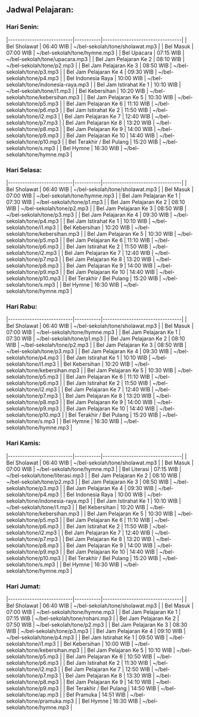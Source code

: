 ## Jadwal Pelajaran:

### Hari Senin:

|---------------------------|-----------|---------------------------------|
| Bel Sholawat              | 06:40 WIB | ~/bel-sekolah/tone/sholawat.mp3 |
| Bel Masuk                 | 07:00 WIB | ~/bel-sekolah/tone/hymne.mp3 |
| Bel Upacara               | 07:15 WIB | ~/bel-sekolah/tone/upacara.mp3 |
| Bel Jam Pelajaran Ke 2    | 08:10 WIB | ~/bel-sekolah/tone/p2.mp3 |
| Bel Jam Pelajaran Ke 3    | 08:50 WIB | ~/bel-sekolah/tone/p3.mp3 |
| Bel Jam Pelajaran Ke 4    | 09:30 WIB | ~/bel-sekolah/tone/p4.mp3 |
| Bel Indonesia Raya        | 10:00 WIB | ~/bel-sekolah/tone/indonesia-raya.mp3 |
| Bel Jam Istirahat Ke 1    | 10:10 WIB | ~/bel-sekolah/tone/i1.mp3 |
| Bel Kebersihan            | 10:20 WIB | ~/bel-sekolah/tone/kebersihan.mp3 |
| Bel Jam Pelajaran Ke 5    | 10:30 WIB | ~/bel-sekolah/tone/p5.mp3 |
| Bel Jam Pelajaran Ke 6    | 11:10 WIB | ~/bel-sekolah/tone/p6.mp3 |
| Bel Jam Istirahat Ke 2    | 11:50 WIB | ~/bel-sekolah/tone/i2.mp3 |
| Bel Jam Pelajaran Ke 7    | 12:40 WIB | ~/bel-sekolah/tone/p7.mp3 |
| Bel Jam Pelajaran Ke 8    | 13:20 WIB | ~/bel-sekolah/tone/p8.mp3 |
| Bel Jam Pelajaran Ke 9    | 14:00 WIB | ~/bel-sekolah/tone/p9.mp3 |
| Bel Jam Pelajaran Ke 10   | 14:40 WIB | ~/bel-sekolah/tone/p10.mp3 |
| Bel Terakhir / Bel Pulang | 15:20 WIB | ~/bel-sekolah/tone/s.mp3 |
| Bel Hymne                 | 16:30 WIB | ~/bel-sekolah/tone/hymne.mp3 |

### Hari Selasa:

|---------------------------|-----------|---------------------------------|
| Bel Sholawat              | 06:40 WIB | ~/bel-sekolah/tone/sholawat.mp3 |
| Bel Masuk                 | 07:00 WIB | ~/bel-sekolah/tone/hymne.mp3 |
| Bel Jam Pelajaran Ke 1    | 07:30 WIB | ~/bel-sekolah/tone/p1.mp3 |
| Bel Jam Pelajaran Ke 2    | 08:10 WIB | ~/bel-sekolah/tone/p2.mp3 |
| Bel Jam Pelajaran Ke 3    | 08:50 WIB | ~/bel-sekolah/tone/p3.mp3 |
| Bel Jam Pelajaran Ke 4    | 09:30 WIB | ~/bel-sekolah/tone/p4.mp3 |
| Bel Jam Istirahat Ke 1    | 10:10 WIB | ~/bel-sekolah/tone/i1.mp3 |
| Bel Kebersihan            | 10:20 WIB | ~/bel-sekolah/tone/kebersihan.mp3 |
| Bel Jam Pelajaran Ke 5    | 10:30 WIB | ~/bel-sekolah/tone/p5.mp3 |
| Bel Jam Pelajaran Ke 6    | 11:10 WIB | ~/bel-sekolah/tone/p6.mp3 |
| Bel Jam Istirahat Ke 2    | 11:50 WIB | ~/bel-sekolah/tone/i2.mp3 |
| Bel Jam Pelajaran Ke 7    | 12:40 WIB | ~/bel-sekolah/tone/p7.mp3 |
| Bel Jam Pelajaran Ke 8    | 13:20 WIB | ~/bel-sekolah/tone/p8.mp3 |
| Bel Jam Pelajaran Ke 9    | 14:00 WIB | ~/bel-sekolah/tone/p9.mp3 |
| Bel Jam Pelajaran Ke 10   | 14:40 WIB | ~/bel-sekolah/tone/p10.mp3 |
| Bel Terakhir / Bel Pulang | 15:20 WIB | ~/bel-sekolah/tone/s.mp3 |
| Bel Hymne                 | 16:30 WIB | ~/bel-sekolah/tone/hymne.mp3 |

### Hari Rabu:

|---------------------------|-----------|---------------------------------|
| Bel Sholawat              | 06:40 WIB | ~/bel-sekolah/tone/sholawat.mp3 |
| Bel Masuk                 | 07:00 WIB | ~/bel-sekolah/tone/hymne.mp3 |
| Bel Jam Pelajaran Ke 1    | 07:30 WIB | ~/bel-sekolah/tone/p1.mp3 |
| Bel Jam Pelajaran Ke 2    | 08:10 WIB | ~/bel-sekolah/tone/p2.mp3 |
| Bel Jam Pelajaran Ke 3    | 08:50 WIB | ~/bel-sekolah/tone/p3.mp3 |
| Bel Jam Pelajaran Ke 4    | 09:30 WIB | ~/bel-sekolah/tone/p4.mp3 |
| Bel Jam Istirahat Ke 1    | 10:10 WIB | ~/bel-sekolah/tone/i1.mp3 |
| Bel Kebersihan            | 10:20 WIB | ~/bel-sekolah/tone/kebersihan.mp3 |
| Bel Jam Pelajaran Ke 5    | 10:30 WIB | ~/bel-sekolah/tone/p5.mp3 |
| Bel Jam Pelajaran Ke 6    | 11:10 WIB | ~/bel-sekolah/tone/p6.mp3 |
| Bel Jam Istirahat Ke 2    | 11:50 WIB | ~/bel-sekolah/tone/i2.mp3 |
| Bel Jam Pelajaran Ke 7    | 12:40 WIB | ~/bel-sekolah/tone/p7.mp3 |
| Bel Jam Pelajaran Ke 8    | 13:20 WIB | ~/bel-sekolah/tone/p8.mp3 |
| Bel Jam Pelajaran Ke 9    | 14:00 WIB | ~/bel-sekolah/tone/p9.mp3 |
| Bel Jam Pelajaran Ke 10   | 14:40 WIB | ~/bel-sekolah/tone/p10.mp3 |
| Bel Terakhir / Bel Pulang | 15:20 WIB | ~/bel-sekolah/tone/s.mp3 |
| Bel Hymne                 | 16:30 WIB | ~/bel-sekolah/tone/hymne.mp3 |

### Hari Kamis:

|---------------------------|-----------|---------------------------------|
| Bel Sholawat              | 06:40 WIB | ~/bel-sekolah/tone/sholawat.mp3 |
| Bel Masuk                 | 07:00 WIB | ~/bel-sekolah/tone/hymne.mp3 |
| Bel Literasi              | 07:15 WIB | ~/bel-sekolah/tone/literasi.mp3 |
| Bel Jam Pelajaran Ke 2    | 08:10 WIB | ~/bel-sekolah/tone/p2.mp3 |
| Bel Jam Pelajaran Ke 3    | 08:50 WIB | ~/bel-sekolah/tone/p3.mp3 |
| Bel Jam Pelajaran Ke 4    | 09:30 WIB | ~/bel-sekolah/tone/p4.mp3 |
| Bel Indonesia Raya        | 10:00 WIB | ~/bel-sekolah/tone/indonesia-raya.mp3 |
| Bel Jam Istirahat Ke 1    | 10:10 WIB | ~/bel-sekolah/tone/i1.mp3 |
| Bel Kebersihan            | 10:20 WIB | ~/bel-sekolah/tone/kebersihan.mp3 |
| Bel Jam Pelajaran Ke 5    | 10:30 WIB | ~/bel-sekolah/tone/p5.mp3 |
| Bel Jam Pelajaran Ke 6    | 11:10 WIB | ~/bel-sekolah/tone/p6.mp3 |
| Bel Jam Istirahat Ke 2    | 11:50 WIB | ~/bel-sekolah/tone/i2.mp3 |
| Bel Jam Pelajaran Ke 7    | 12:40 WIB | ~/bel-sekolah/tone/p7.mp3 |
| Bel Jam Pelajaran Ke 8    | 13:20 WIB | ~/bel-sekolah/tone/p8.mp3 |
| Bel Jam Pelajaran Ke 9    | 14:00 WIB | ~/bel-sekolah/tone/p9.mp3 |
| Bel Jam Pelajaran Ke 10   | 14:40 WIB | ~/bel-sekolah/tone/p10.mp3 |
| Bel Terakhir / Bel Pulang | 15:20 WIB | ~/bel-sekolah/tone/s.mp3 |
| Bel Hymne                 | 16:30 WIB | ~/bel-sekolah/tone/hymne.mp3 |

### Hari Jumat:
|---------------------------|-----------|---------------------------------|
| Bel Sholawat              | 06:40 WIB | ~/bel-sekolah/tone/sholawat.mp3 |
| Bel Masuk                 | 07:00 WIB | ~/bel-sekolah/tone/hymne.mp3 |
| Bel Jam Pelajaran Ke 1    | 07:15 WIB | ~/bel-sekolah/tone/rohani.mp3 |
| Bel Jam Pelajaran Ke 2    | 07:50 WIB | ~/bel-sekolah/tone/p2.mp3 |
| Bel Jam Pelajaran Ke 3    | 08:30 WIB | ~/bel-sekolah/tone/p3.mp3 |
| Bel Jam Pelajaran Ke 4    | 09:10 WIB | ~/bel-sekolah/tone/p4.mp3 |
| Bel Jam Istirahat Ke 1    | 09:50 WIB | ~/bel-sekolah/tone/i1.mp3 |
| Bel Kebersihan            | 10:00 WIB | ~/bel-sekolah/tone/kebersihan.mp3 |
| Bel Jam Pelajaran Ke 5    | 10:10 WIB | ~/bel-sekolah/tone/p5.mp3 |
| Bel Jam Pelajaran Ke 6    | 10:50 WIB | ~/bel-sekolah/tone/p6.mp3 |
| Bel Jam Istirahat Ke 2    | 11:30 WIB | ~/bel-sekolah/tone/i2.mp3 |
| Bel Jam Pelajaran Ke 7    | 12:50 WIB | ~/bel-sekolah/tone/p7.mp3 |
| Bel Jam Pelajaran Ke 8    | 13:30 WIB | ~/bel-sekolah/tone/p8.mp3 |
| Bel Jam Pelajaran Ke 9    | 14:10 WIB | ~/bel-sekolah/tone/p9.mp3 |
| Bel Terakhir / Bel Pulang | 14:50 WIB | ~/bel-sekolah/tone/ap.mp3 |
| Bel Pramuka               | 14:51 WIB | ~/bel-sekolah/tone/pramuka.mp3 |
| Bel Hymne                 | 16:30 WIB | ~/bel-sekolah/tone/hymne.mp3 |

